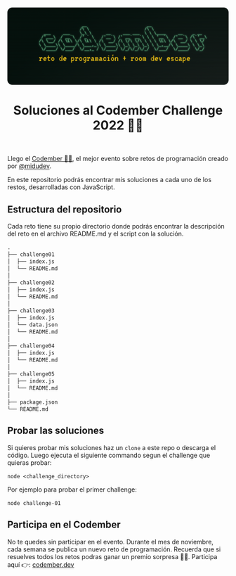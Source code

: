 <h1 align="center">
  <div align="center">
    <img alt="Codember challenge 2022 by midudev" src="./assets/og.png"/>
  </div>
  <br/>
  Soluciones al Codember Challenge 2022 👨‍💻 
</h1>
<br/>

Llego el [Codember 👨‍💻](https://codember.dev), el mejor evento sobre retos de programación creado por [@midudev](https://github.com/midudev).

En este repositorio podrás encontrar mis soluciones a cada uno de los restos, desarrolladas con JavaScript.

## Estructura del repositorio

Cada reto tiene su propio directorio donde podrás encontrar la descripción del reto en el archivo README.md y el script con la solución.

```
.
├── challenge01
│  ├── index.js
│  └── README.md
│
├── challenge02
│  ├── index.js
│  └── README.md
│
├── challenge03
│  ├── index.js
│  └── data.json
│  └── README.md
│
├── challenge04
│  ├── index.js
│  └── README.md
│
├── challenge05
│  ├── index.js
│  └── README.md
│
├── package.json
└── README.md
```

## Probar las soluciones

Si quieres probar mis soluciones haz un `clone` a este repo o descarga el código. Luego ejecuta el siguiente commando segun el challenge que quieras probar:

```
node <challenge_directory>
```

Por ejemplo para probar el primer challenge:

```
node challenge-01
```

## Participa en el Codember

No te quedes sin participar en el evento. Durante el mes de noviembre, cada semana se publica un nuevo reto de programación. Recuerda que si resuelves todos los retos podras ganar un premio sorpresa 🎁🔥. Participa aquí 👉: [codember.dev](https://comdember.dev)
